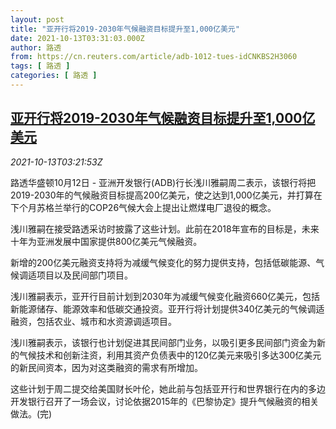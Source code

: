 ```yaml
---
layout: post
title: "亚开行将2019-2030年气候融资目标提升至1,000亿美元"
date: 2021-10-13T03:31:03.000Z
author: 路透
from: https://cn.reuters.com/article/adb-1012-tues-idCNKBS2H3060
tags: [ 路透 ]
categories: [ 路透 ]
---
```

<!--1634095863000-->
[亚开行将2019-2030年气候融资目标提升至1,000亿美元](https://cn.reuters.com/article/adb-1012-tues-idCNKBS2H3060)
------

<div>
<div><i>2021-10-13T03:21:53Z</i></div><p>路透华盛顿10月12日 - 亚洲开发银行(ADB)行长浅川雅嗣周二表示，该银行将把2019-2030年的气候融资目标提高200亿美元，使之达到1,000亿美元，并打算在下个月苏格兰举行的COP26气候大会上提出让燃煤电厂退役的概念。</p><p>浅川雅嗣在接受路透采访时披露了这些计划。此前在2018年宣布的目标是，未来十年为亚洲发展中国家提供800亿美元气候融资。</p><p>新增的200亿美元融资支持将为减缓气候变化的努力提供支持，包括低碳能源、气候调适项目以及民间部门项目。</p><p>浅川雅嗣表示，亚开行目前计划到2030年为减缓气候变化融资660亿美元，包括新能源储存、能源效率和低碳交通投资。亚开行将计划提供340亿美元的气候调适融资，包括农业、城市和水资源调适项目。</p><p>浅川雅嗣表示，该银行也计划促进其民间部门业务，以吸引更多民间部门资金为新的气候技术和创新注资，利用其资产负债表中的120亿美元来吸引多达300亿美元的新民间资本，因为对这类融资的需求有所增加。</p><p>这些计划于周二提交给美国财长叶伦，她此前与包括亚开行和世界银行在内的多边开发银行召开了一场会议，讨论依据2015年的《巴黎协定》提升气候融资的相关做法。(完)</p>
</div>
